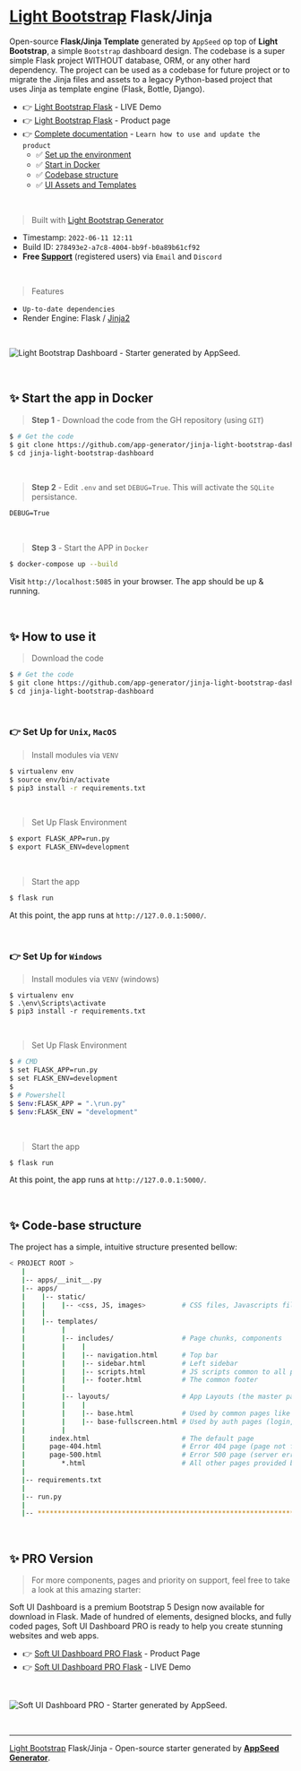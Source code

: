 # [Light Bootstrap](https://appseed.us/generator/light-bootstrap-dashboard/) Flask/Jinja

Open-source **Flask/Jinja Template** generated by `AppSeed` op top of **Light Bootstrap**, a simple `Bootstrap` dashboard design. The codebase is a super simple Flask project WITHOUT database, ORM, or any other hard dependency. The project can be used as a codebase for future project or to migrate the Jinja files and assets to a legacy Python-based project that uses Jinja as template engine (Flask, Bottle, Django).

- 👉 [Light Bootstrap Flask](https://flask-light-bootstrap.appseed-srv1.com/) - LIVE Demo
- 👉 [Light Bootstrap Flask](https://appseed.us/product/light-bootstrap-dashboard/flask/) - Product page
- 👉 [Complete documentation](https://docs.appseed.us/boilerplate-code/boilerplate-jinja) - `Learn how to use and update the product`
  - ✅ [Set up the environment](https://docs.appseed.us/boilerplate-code/boilerplate-jinja#environment)
  - ✅ [Start in Docker](https://docs.appseed.us/boilerplate-code/boilerplate-jinja#start-the-app-in-docker)
  - ✅ [Codebase structure](https://docs.appseed.us/boilerplate-code/boilerplate-jinja#codebase-structure)
  - ✅ [UI Assets and Templates](https://docs.appseed.us/boilerplate-code/boilerplate-jinja#ui-assets-and-templates)
  
<br />

> Built with [Light Bootstrap Generator](https://appseed.us/generator/light-bootstrap-dashboard/)

- Timestamp: `2022-06-11 12:11`
- Build ID: `278493e2-a7c8-4004-bb9f-b0a89b61cf92`
- **Free [Support](https://appseed.us/support/)** (registered users) via `Email` and `Discord`

<br />

> Features

- `Up-to-date dependencies`
- Render Engine: Flask / [Jinja2](https://jinja.palletsprojects.com/)

<br />

![Light Bootstrap Dashboard - Starter generated by AppSeed.](https://user-images.githubusercontent.com/51070104/173181221-fc7697ab-e5ed-45e2-9e2b-8164e1df5b6d.png)

<br />


## ✨ Start the app in Docker

> **Step 1** - Download the code from the GH repository (using `GIT`) 

```bash
$ # Get the code
$ git clone https://github.com/app-generator/jinja-light-bootstrap-dashboard.git
$ cd jinja-light-bootstrap-dashboard
```

<br />

> **Step 2** - Edit `.env` and set `DEBUG=True`. This will activate the `SQLite` persistance. 

```txt
DEBUG=True
```

<br />

> **Step 3** - Start the APP in `Docker`

```bash
$ docker-compose up --build 
```

Visit `http://localhost:5085` in your browser. The app should be up & running.

<br />


## ✨ How to use it

> Download the code 

```bash
$ # Get the code
$ git clone https://github.com/app-generator/jinja-light-bootstrap-dashboard.git
$ cd jinja-light-bootstrap-dashboard
```

<br />

### 👉 Set Up for `Unix`, `MacOS` 

> Install modules via `VENV`  

```bash
$ virtualenv env
$ source env/bin/activate
$ pip3 install -r requirements.txt
```

<br />

> Set Up Flask Environment

```bash
$ export FLASK_APP=run.py
$ export FLASK_ENV=development
```

<br />

> Start the app

```bash
$ flask run
```

At this point, the app runs at `http://127.0.0.1:5000/`. 

<br />

### 👉 Set Up for `Windows` 

> Install modules via `VENV` (windows) 

```
$ virtualenv env
$ .\env\Scripts\activate
$ pip3 install -r requirements.txt
```

<br />

> Set Up Flask Environment

```bash
$ # CMD 
$ set FLASK_APP=run.py
$ set FLASK_ENV=development
$
$ # Powershell
$ $env:FLASK_APP = ".\run.py"
$ $env:FLASK_ENV = "development"
```

<br />

> Start the app

```bash
$ flask run
```

At this point, the app runs at `http://127.0.0.1:5000/`. 

<br />

## ✨ Code-base structure

The project has a simple, intuitive structure presented bellow:

```bash
< PROJECT ROOT >
   |
   |-- apps/__init__.py
   |-- apps/
   |    |-- static/
   |    |    |-- <css, JS, images>         # CSS files, Javascripts files
   |    |
   |    |-- templates/
   |         |
   |         |-- includes/                 # Page chunks, components
   |         |    |
   |         |    |-- navigation.html      # Top bar
   |         |    |-- sidebar.html         # Left sidebar
   |         |    |-- scripts.html         # JS scripts common to all pages
   |         |    |-- footer.html          # The common footer
   |         |
   |         |-- layouts/                  # App Layouts (the master pages)
   |         |    |
   |         |    |-- base.html            # Used by common pages like index, UI
   |         |    |-- base-fullscreen.html # Used by auth pages (login, register)
   |         |
   |      index.html                       # The default page
   |      page-404.html                    # Error 404 page (page not found)
   |      page-500.html                    # Error 500 page (server error)
   |         *.html                        # All other pages provided by the UI Kit
   |
   |-- requirements.txt
   |
   |-- run.py
   |
   |-- ************************************************************************
```

<br />



## ✨ PRO Version

> For more components, pages and priority on support, feel free to take a look at this amazing starter:

Soft UI Dashboard is a premium Bootstrap 5 Design now available for download in Flask. Made of hundred of elements, designed blocks, and fully coded pages, Soft UI Dashboard PRO is ready to help you create stunning websites and web apps.

- 👉 [Soft UI Dashboard PRO Flask](https://appseed.us/product/soft-ui-dashboard-pro/flask/) - Product Page
- 👉 [Soft UI Dashboard PRO Flask](https://flask-soft-ui-dashboard-pro.appseed-srv1.com/) - LIVE Demo 

<br >

![Soft UI Dashboard PRO - Starter generated by AppSeed.](https://user-images.githubusercontent.com/51070104/170829870-8acde5af-849a-4878-b833-3be7e67cff2d.png)

<br />

---
[Light Bootstrap](https://appseed.us/generator/light-bootstrap-dashboard/) Flask/Jinja - Open-source starter generated by **[AppSeed Generator](https://appseed.us/generator/)**.
